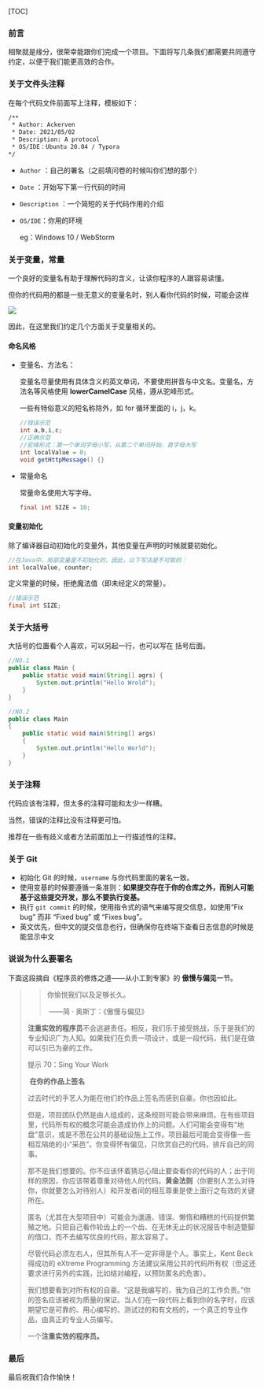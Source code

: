 [TOC]

### 前言

相聚就是缘分，很荣幸能跟你们完成一个项目。下面将写几条我们都需要共同遵守约定，以便于我们能更高效的合作。

### 关于文件头注释

在每个代码文件前面写上注释，模板如下：

```html
/**
 * Author: Ackerven
 * Date: 2021/05/02
 * Description: A protocol
 * OS/IDE：Ubuntu 20.04 / Typora
*/
```

+ `Author` ：自己的署名（之前填问卷的时候叫你们想的那个）

+ `Date` ：开始写下第一行代码的时间

+ `Description` ：一个简短的关于代码作用的介绍

+ `OS/IDE`：你用的环境 

  eg：Windows 10 / WebStorm

### 关于变量，常量

一个良好的变量名有助于理解代码的含义，让读你程序的人跟容易读懂。

但你的代码用的都是一些无意义的变量名时，别人看你代码的时候，可能会这样

![](https://i.loli.net/2021/05/02/yd8qZ1RtnlIpsYe.jpg)

因此，在这里我们约定几个方面关于变量相关的。

#### 命名风格

+ 变量名、方法名：

  变量名尽量使用有具体含义的英文单词，不要使用拼音与中文名。变量名，方法名等风格使用 **lowerCamelCase** 风格，遵从驼峰形式。

  一些有特俗意义的短名称除外，如 for 循环里面的 i，j，k。

  ~~~java
  //错误示范
  int a,b,i,c;
  //正确示范
  //驼峰形式：第一个单词字母小写，从第二个单词开始，首字母大写
  int localValue = 0; 
  void getHttpMessage() {}
  ~~~

+ 常量命名

  常量命名使用大写字母。

  ~~~java
  final int SIZE = 10;
  ~~~

#### 变量初始化

除了编译器自动初始化的变量外，其他变量在声明的时候就要初始化。

~~~java
//在Java中，局部变量是不初始化的，因此，以下写法是不可取的：
int localValue, counter;
~~~

定义常量的时候，拒绝魔法值（即未经定义的常量）。

~~~java
//错误示范
final int SIZE;
~~~



### 关于大括号

大括号的位置看个人喜欢，可以另起一行，也可以写在 括号后面。

~~~Java
//NO.1
public class Main {
    public static void main(String[] agrs) {
        System.out.println("Hello Wrold");
    }
}

//NO.2
public class Main
{
    public static void main(String[] args)
    {
        System.out.println("Hello World");
    }
}
~~~



### 关于注释

代码应该有注释，但太多的注释可能和太少一样糟。

当然，错误的注释比没有注释更可怕。

推荐在一些有歧义或者方法前面加上一行描述性的注释。



### 关于 Git

+ 初始化 Git 的时候，`username` 与你代码里面的署名一致。
+ 使用变基的时候要遵循一条准则：**如果提交存在于你的仓库之外，而别人可能基于这些提交开发，那么不要执行变基。**
+ 执行 `git commit` 的时候，使用指令式的语气来编写提交信息，如使用“Fix bug” 而非 “Fixed bug” 或 “Fixes bug”。
+ 英文优先，但中文的提交信息也行，但确保你在终端下查看日志信息的时候是能显示中文



### 说说为什么要署名

下面这段摘自《程序员的修炼之道——从小工到专家》的 **傲慢与偏见**一节。

>> 你愉悦我们以及足够长久。
>>
>> ​		——简 · 奥斯丁：《傲慢与偏见》
>
>**注重实效的程序员**不会逃避责任。相反，我们乐于接受挑战，乐于是我们的专业知识广为人知。如果我们在负责一项设计，或是一段代码，我们是在做可以引已为豪的工作。
>
>提示 70：Sing Your Work
>
>​				 **在你的作品上签名**
>
>过去时代的手艺人为能在他们的作品上签名而感到自豪。你也因如此。
>
>但是，项目团队仍然是由人组成的，这条规则可能会带来麻烦。在有些项目里，代码所有权的概念可能会造成协作上的问题。人们可能会变得有“地盘”意识，或是不愿在公共的基础设施上工作。项目最后可能会变得像一些相互隔绝的小“采邑”。你变得怀有偏见，只欣赏自己的代码，排斥自己的同事。
>
>那不是我们想要的。你不应该怀着猜忌心阻止要查看你的代码的人；出于同样的原因，你应该带着尊重对待他人的代码。**黄金法则**（你要别人怎么对待你，你就要怎么对待别人）和开发者间的相互尊重是使上面行之有效的关键所在。
>
>匿名（尤其在大型项目中）可能会为邋遢、错误、懒惰和糟糕的代码提供繁殖之地。只把自己看作轮齿上的一个齿、在无休无止的状况报告中制造蹩脚的借口，而不去编写优良的代码，那太容易了。
>
>尽管代码必须左右人，但其所有人不一定非得是个人。事实上，Kent Beck 得成功的 eXtreme Programming 方法建议采用公共的代码所有权（但这还要求进行另外的实践，比如结对编程，以预防匿名的危害）。
>
>我们想要看到对所有权的自豪。“这是我编写的，我为自己的工作负责。”你的签名应该被视为质量的保证。当人们在一段代码上看到你的名字时，应该期望它是可靠的、用心编写的、测试过的和有文档的，一个真正的专业作品，由真正的专业人员编写。
>
>一个**注重实效的程序员。**



### 最后

最后祝我们合作愉快！